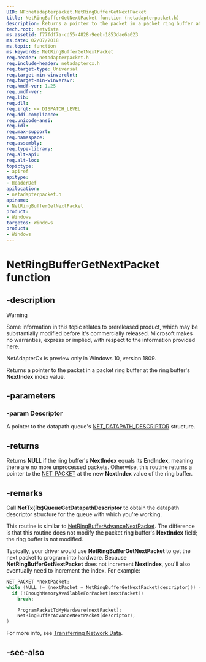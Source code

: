 ```yaml
---
UID: NF:netadapterpacket.NetRingBufferGetNextPacket
title: NetRingBufferGetNextPacket function (netadapterpacket.h)
description: Returns a pointer to the packet in a packet ring buffer at the ring buffer's NextIndex index value.
tech.root: netvista
ms.assetid: f77fdf7a-cd55-4828-9eeb-1853dae6a023
ms.date: 02/07/2018
ms.topic: function
ms.keywords: NetRingBufferGetNextPacket
req.header: netadapterpacket.h
req.include-header: netadaptercx.h
req.target-type: Universal
req.target-min-winverclnt:
req.target-min-winversvr:
req.kmdf-ver: 1.25
req.umdf-ver:
req.lib:
req.dll:
req.irql: <= DISPATCH_LEVEL
req.ddi-compliance:
req.unicode-ansi:
req.idl:
req.max-support:
req.namespace:
req.assembly:
req.type-library: 
req.alt-api:
req.alt-loc:
topictype: 
- apiref
apitype: 
- HeaderDef
apilocation: 
- netadapterpacket.h
apiname: 
- NetRingBufferGetNextPacket
product:
- Windows
targetos: Windows
product:
- Windows
---
```


# NetRingBufferGetNextPacket function


## -description

> [!WARNING]
> Some information in this topic relates to prereleased product, which may be substantially modified before it's commercially released. Microsoft makes no warranties, express or implied, with respect to the information provided here.
>
> NetAdapterCx is preview only in Windows 10, version 1809.

Returns a pointer to the packet in a packet ring buffer at the ring buffer's **NextIndex** index value.

## -parameters

### -param Descriptor
A pointer to the datapath queue's [NET_DATAPATH_DESCRIPTOR](../netdatapathdescriptor/ns-netdatapathdescriptor-_net_datapath_descriptor.md) structure.

## -returns
Returns **NULL** if the ring buffer's **NextIndex** equals its **EndIndex**, meaning there are no more unprocessed packets. Otherwise, this routine returns a pointer to the [NET_PACKET](../netpacket/ns-netpacket-_net_packet.md) at the new **NextIndex** value of the ring buffer.

## -remarks
Call **NetTx(Rx)QueueGetDatapathDescriptor** to obtain the datapath descriptor structure for the queue with which you're working.

This routine is similar to [NetRingBufferAdvanceNextPacket](nf-netadapterpacket-netringbufferadvancenextpacket.md). The difference is that this routine does not modify the packet ring buffer's **NextIndex** field; the ring buffer is not modified.

Typically, your driver would use **NetRingBufferGetNextPacket** to get the next packet to program into hardware. Because **NetRingBufferGetNextPacket** does not increment **NextIndex**, you'll also eventually need to increment the index. For example:

```c++
NET_PACKET *nextPacket;
while (NULL != (nextPacket = NetRingBufferGetNextPacket(descriptor))) {
  if (!EnoughMemoryAvailableForPacket(nextPacket))
    break;

    ProgramPacketToMyHardware(nextPacket);
    NetRingBufferAdvanceNextPacket(descriptor);
}
```

For more info, see [Transferring Network Data](https://docs.microsoft.com/windows-hardware/drivers/netcx/transferring-network-data).



## -see-also
